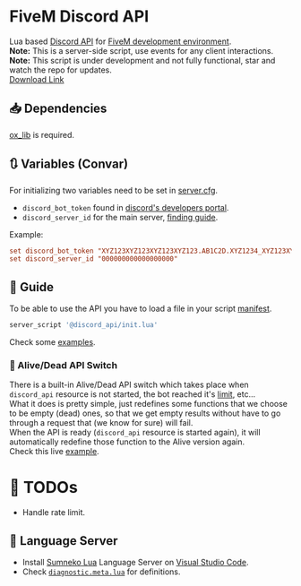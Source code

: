 # FiveM Discord API

Lua based [Discord API](https://discord.com/developers/docs) for [FiveM development environment](https://docs.fivem.net/docs/).  
**Note:** This is a server-side script, use events for any client interactions.  
**Note:** This script is under development and not fully functional, star and watch the repo for updates.  
[Download Link](https://github.com/imperfect-fivem/discord_api/releases/latest/download/discord_api.zip)

## 📥 Dependencies

[ox_lib](https://github.com/overextended/ox_lib) is required.

## 🔃 Variables (Convar)

For initializing two variables need to be set in [server.cfg](https://docs.fivem.net/docs/server-manual/setting-up-a-server-vanilla/#servercfg).

- `discord_bot_token` found in [discord's developers portal](https://discord.com/developers/applications).
- `discord_server_id` for the main server, [finding guide](https://support-dev.discord.com/hc/en-us/articles/360028717192-Where-can-I-find-my-Application-Team-Server-ID).

Example:

```cfg
set discord_bot_token "XYZ123XYZ123XYZ123XYZ123.AB1C2D.XYZ1234_XYZ123XYZ123XYZ1_XYZ123XYZ1234"
set discord_server_id "000000000000000000"
```

## 📖 Guide

To be able to use the API you have to load a file in your script [manifest](https://docs.fivem.net/docs/scripting-reference/resource-manifest/resource-manifest/).

```lua
server_script '@discord_api/init.lua'
```

Check some [examples](./examples/simple.lua).

### 🔌 Alive/Dead API Switch

There is a built-in Alive/Dead API switch which takes place when `discord_api` resource is not started, the bot reached it's [limit](https://discord.com/developers/docs/topics/rate-limits), etc...  
What it does is pretty simple, just redefines some functions that we choose to be empty (dead) ones, so that we get empty results without have to go through a request that (we know for sure) will fail.  
When the API is ready (`discord_api` resource is started again), it will automatically redefine those function to the Alive version again.  
Check this live [example](./examples/functionality.lua).

# 📑 TODOs

- Handle rate limit.

## 🤖 Language Server

- Install [Sumneko Lua](https://marketplace.visualstudio.com/items?itemName=sumneko.lua) Language Server on [Visual Studio Code](https://code.visualstudio.com/).
- Check [`diagnostic.meta.lua`](https://github.com/imperfect-fivem/discord_api/blob/meta/diagnostic.meta.lua) for definitions.
